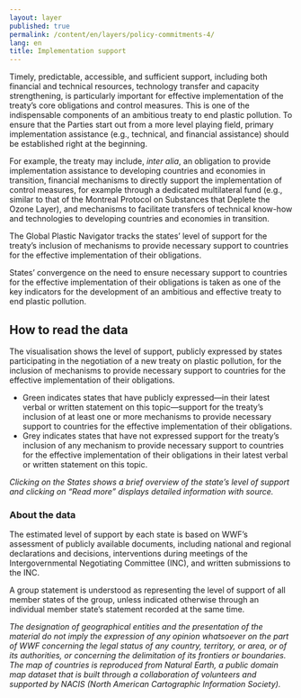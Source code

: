 ```yaml
---
layout: layer
published: true
permalink: /content/en/layers/policy-commitments-4/
lang: en
title: Implementation support
---
```


Timely, predictable, accessible, and sufficient support, including both financial and technical resources, technology transfer and capacity strengthening, is particularly important for effective implementation of the treaty’s core obligations and control measures. This is one of the indispensable components of an ambitious treaty to end plastic pollution. To ensure that the Parties start out from a more level playing field, primary implementation assistance (e.g., technical, and financial assistance) should be established right at the beginning.

For example, the treaty may include, _inter alia_, an obligation to provide implementation assistance to developing countries and economies in transition, financial mechanisms to directly support the implementation of control measures, for example through a dedicated multilateral fund (e.g., similar to that of the Montreal Protocol on Substances that Deplete the Ozone Layer), and mechanisms to facilitate transfers of technical know-how and technologies to developing countries and economies in transition.

The Global Plastic Navigator tracks the states’ level of support for the treaty’s inclusion of mechanisms to provide necessary support to countries for the effective implementation of their obligations.

States’ convergence on the need to ensure necessary support to countries for the effective implementation of their obligations is taken as one of the key indicators for the development of an ambitious and effective treaty to end plastic pollution.



## How to read the data


The visualisation shows the level of support, publicly expressed by states participating in the negotiation of a new treaty on plastic pollution, for the inclusion of mechanisms to provide necessary support to countries for the effective implementation of their obligations. 

* Green indicates states that have publicly expressed—in their latest verbal or written statement on this topic—support for the treaty’s inclusion of at least one or more mechanisms to provide necessary support to countries for the effective implementation of their obligations.
* Grey indicates states that have not expressed support for the treaty’s inclusion of any mechanism to provide necessary support to countries for the effective implementation of their obligations in their latest verbal or written statement on this topic.

_Clicking on the States shows a brief overview of the state’s level of support and clicking on “Read more” displays detailed information with source._

### About the data

The estimated level of support by each state is based on WWF’s assessment of publicly available documents, including national and regional declarations and decisions, interventions during meetings of the Intergovernmental Negotiating Committee (INC), and written submissions to the INC.

A group statement is understood as representing the level of support of all member states of the group, unless indicated otherwise through an individual member state’s statement recorded at the same time.

_The designation of geographical entities and the presentation of the material do not imply the expression of any opinion whatsoever on the part of WWF concerning the legal status of any country, territory, or area, or of its authorities, or concerning the delimitation of its frontiers or boundaries. The map of countries is reproduced from Natural Earth, a public domain map dataset that is built through a collaboration of volunteers and supported by NACIS (North American Cartographic Information Society)._

